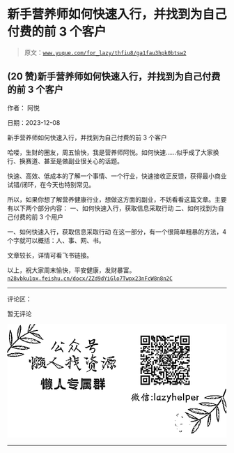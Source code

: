 # 新手营养师如何快速入行，并找到为自己付费的前 3 个客户

> 原文：[`www.yuque.com/for_lazy/thfiu8/ga1fau3hpk0btsw2`](https://www.yuque.com/for_lazy/thfiu8/ga1fau3hpk0btsw2)

## (20 赞)新手营养师如何快速入行，并找到为自己付费的前 3 个客户

作者： 阿悦

日期：2023-12-08

新手营养师如何快速入行，并找到为自己付费的前 3 个客户

哈喽，生财的圈友，周五愉快，我是营养师阿悦。如何快速......似乎成了大家换行、换赛道、甚至是做副业很关心的话题。

快速、高效、低成本的了解一个事情、一个行业，快速接收正反馈，获得最小商业试错/闭环，在今天也特别常见。

所以，如果你想了解营养健康行业，想做这方面的副业，不妨看看这篇文章。主要有以下两个部分内容：
一、如何快速入行，获取信息采取行动
二、如何找到为自己付费的前 3 个用户

一、如何快速入行，获取信息采取行动
在这一部分，有一个很简单粗暴的方法，4 个字就可以概括：人、事、网、书。

文章较长，详情可看飞书链接。

以上，祝大家周末愉快，平安健康，发财暴富。[`n28vbku1px.feishu.cn/docx/ZZd9dYiGlo7Twpx23nFcW8n8n2C`](https://n28vbku1px.feishu.cn/docx/ZZd9dYiGlo7Twpx23nFcW8n8n2C)

* * *

评论区：

暂无评论

![](img/1c37d505930596d12a88ab23e11aa07a.png)

* * *